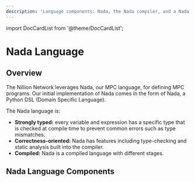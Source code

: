 ```yaml
---
description: 'Language components: Nada, the Nada compiler, and a Nada programs'
---
```


import DocCardList from '@theme/DocCardList';

# Nada Language

## Overview

The Nillion Network leverages Nada, our MPC language, for defining MPC programs. Our initial implementation of Nada comes in the form of Nada, a Python DSL (Domain Specific Language).

The Nada language is:
- **Strongly typed:** every variable and expression has a specific type that is checked at compile time to prevent common errors such as type mismatches.
- **Correctness-oriented:** Nada has features including type-checking and static analysis built into the compiler.
- **Compiled:** Nada is a compiled language with different stages.


## Nada Language Components

<!-- <DocCardList /> -->

